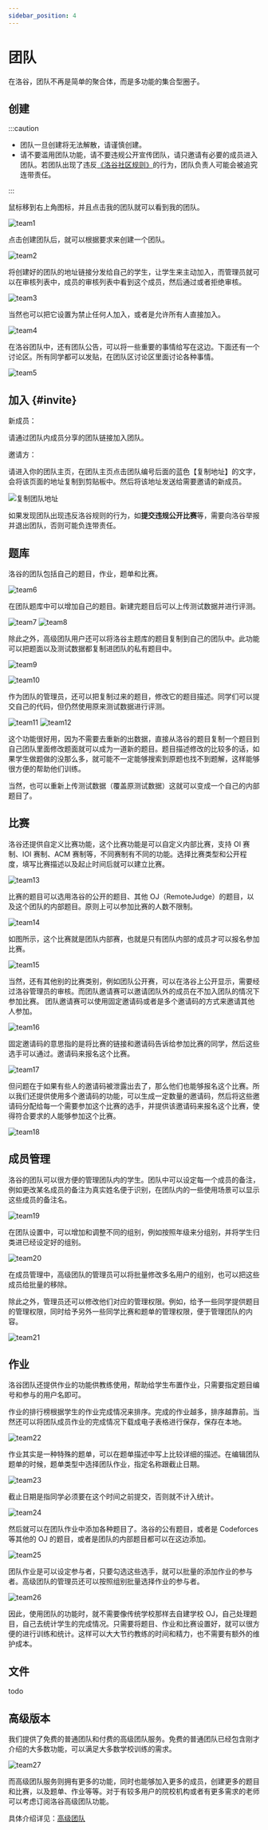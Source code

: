 ```yaml
---
sidebar_position: 4
---
```


# 团队

在洛谷，团队不再是简单的聚合体，而是多功能的集合型圈子。

## 创建
:::caution

- 团队一旦创建将无法解散，请谨慎创建。
- 请不要滥用团队功能，请不要违规公开宣传团队，请只邀请有必要的成员进入团队。若团队出现了违反[《洛谷社区规则》](/rules/community/index.md)的行为，团队负责人可能会被追究连带责任。


:::

鼠标移到右上角图标，并且点击我的团队就可以看到我的团队。

![team1](_image/team1.jpg)

点击创建团队后，就可以根据要求来创建一个团队。

![team2](_image/team2.jpg)

将创建好的团队的地址链接分发给自己的学生，让学生来主动加入，而管理员就可以在审核列表中，成员的审核列表中看到这个成员，然后通过或者拒绝审核。

![team3](_image/team3.jpg)

当然也可以把它设置为禁止任何人加入，或者是允许所有人直接加入。

![team4](_image/team4.jpg)

在洛谷团队中，还有团队公告，可以将一些重要的事情给写在这边。下面还有一个讨论区。所有同学都可以发贴，在团队区讨论区里面讨论各种事情。

![team5](_image/team5.jpg)

## 加入 {#invite}

新成员：  

请通过团队内成员分享的团队链接加入团队。

邀请方：  

请进入你的团队主页，在团队主页点击团队编号后面的蓝色【复制地址】的文字，会将该页面的地址复制到剪贴板中。然后将该地址发送给需要邀请的新成员。

![复制团队地址](_image/pt-member-review.png)

如果发现团队出现违反洛谷规则的行为，如**提交违规公开比赛**等，需要向洛谷举报并退出团队，否则可能负连带责任。

## 题库

洛谷的团队包括自己的题目，作业，题单和比赛。

![team6](_image/team6.jpg)

在团队题库中可以增加自己的题目。新建完题目后可以上传测试数据并进行评测。

![team7](_image/team7.jpg)
![team8](_image/team8.jpg)

除此之外，高级团队用户还可以将洛谷主题库的题目复制到自己的团队中。此功能可以把题面以及测试数据都复制进团队的私有题目中。

![team9](_image/team9.jpg)

![team10](_image/team10.jpg)

作为团队的管理员，还可以把复制过来的题目，修改它的题目描述。同学们可以提交自己的代码，但仍然使用原来测试数据进行评测。

![team11](_image/team11.jpg)
![team12](_image/team12.jpg)

这个功能很好用，因为不需要去重新的出数据，直接从洛谷的题目复制一个题目到自己团队里面修改题面就可以成为一道新的题目。题目描述修改的比较多的话，如果学生做题做的没那么多，就可能不一定能够搜索到原题也找不到题解，这样能够很方便的帮助他们训练。

当然，也可以重新上传测试数据（覆盖原测试数据）这就可以变成一个自己的内部题目了。

## 比赛

洛谷还提供自定义比赛功能，这个比赛功能是可以自定义内部比赛，支持 OI 赛制、IOI 赛制、ACM 赛制等，不同赛制有不同的功能。选择比赛类型和公开程度，填写比赛描述以及起止时间后就可以建立比赛。

![team13](_image/team13.jpg)

比赛的题目可以选用洛谷的公开的题目、其他 OJ（RemoteJudge）的题目，以及这个团队的内部题目。原则上可以参加比赛的人数不限制。

![team14](_image/team14.jpg)

如图所示，这个比赛就是团队内部赛，也就是只有团队内部的成员才可以报名参加比赛。

![team15](_image/team15.jpg)

当然，还有其他别的比赛类别，例如团队公开赛，可以在洛谷上公开显示，需要经过洛谷管理员的审核。而团队邀请赛可以邀请团队外的成员在不加入团队的情况下参加比赛。 团队邀请赛可以使用固定邀请码或者是多个邀请码的方式来邀请其他人参加。

![team16](_image/team16.jpg)

固定邀请码的意思指的是将比赛的链接和邀请码告诉给参加比赛的同学，然后这些选手可以通过。邀请码来报名这个比赛。

![team17](_image/team17.jpg)

但问题在于如果有些人的邀请码被泄露出去了，那么他们也能够报名这个比赛。所以我们还提供使用多个邀请码的功能，可以生成一定数量的邀请码，然后将这些邀请码分配给每一个需要参加这个比赛的选手，并提供该邀请码来报名这个比赛，使得符合要求的人能够参加这个比赛。

![team18](_image/team18.jpg)

## 成员管理

洛谷的团队可以很方便的管理团队内的学生。团队中可以设定每一个成员的备注，例如更改某名成员的备注为真实姓名便于识别，在团队内的一些使用场景可以显示这些成员的备注名。

![team19](_image/team19.jpg)

在团队设置中，可以增加和调整不同的组别，例如按照年级来分组别，并将学生归类进已经设定好的组别。

![team20](_image/team20.jpg)

在成员管理中，高级团队的管理员可以将批量修改多名用户的组别，也可以把这些成员给批量的移除。

除此之外，管理员还可以修改他们对应的管理权限。例如，给予一些同学提供题目的管理权限，同时给予另外一些同学比赛和题单的管理权限，便于管理团队的内容。

![team21](_image/team21.jpg)

## 作业

洛谷团队还提供作业的功能供教练使用，帮助给学生布置作业，只需要指定题目编号和参与的用户名即可。

作业的排行榜根据学生的作业完成情况来排序。完成的作业越多，排序越靠前。当然还可以将团队成员作业的完成情况下载成电子表格进行保存，保存在本地。

![team22](_image/team22.jpg)

作业其实是一种特殊的题单，可以在题单描述中写上比较详细的描述。在编辑团队题单的时候，题单类型中选择团队作业，指定名称跟截止日期。

![team23](_image/team23.jpg)

截止日期是指同学必须要在这个时间之前提交，否则就不计入统计。

![team24](_image/team24.jpg)

然后就可以在团队作业中添加各种题目了。洛谷的公有题目，或者是 Codeforces 等其他的 OJ 的题目，或者是团队的内部题目都可以在这边添加。

![team25](_image/team25.jpg)

团队作业是可以设定参与者，只要勾选这些选手，就可以批量的添加作业的参与者。高级团队的管理员还可以按照组别批量选择作业的参与者。

![team26](_image/team26.jpg)

因此，使用团队的功能时，就不需要像传统学校那样去自建学校 OJ，自己处理题目，自己去统计学生的完成情况。只需要将题目、作业和比赛设置好，就可以很方便的进行训练和统计。这样可以大大节约教练的时间和精力，也不需要有额外的维护成本。

## 文件

todo

## 高级版本

我们提供了免费的普通团队和付费的高级团队服务。免费的普通团队已经包含刚才介绍的大多数功能，可以满足大多数学校训练的需求。

![team27](_image/team27.jpg)

而高级团队服务则拥有更多的功能，同时也能够加入更多的成员，创建更多的题目和比赛，以及题单、作业等等。对于有较多用户的院校机构或者有更多需求的老师可以考虑订阅洛谷高级团队功能。

具体介绍详见：[高级团队](./premium.md)
